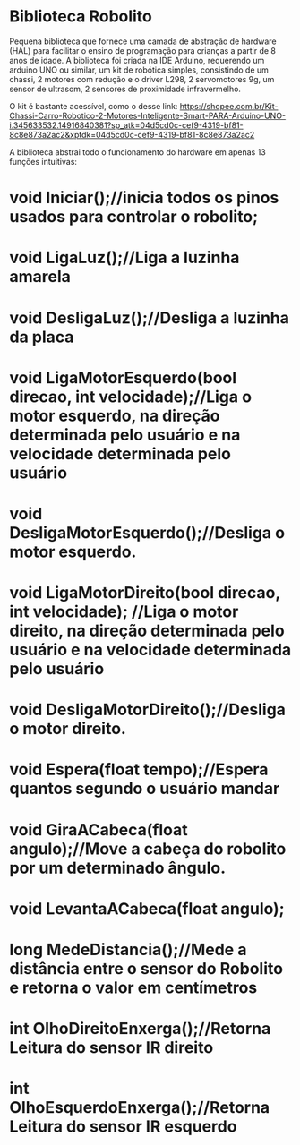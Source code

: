   # Biblioteca Robolito

Pequena biblioteca que fornece uma camada de abstração de hardware (HAL) para 
facilitar o ensino de programação para crianças a partir de 8 anos de idade.
A biblioteca foi criada na IDE Arduino, requerendo um arduino UNO ou similar, 
um kit de robótica simples, consistindo de um chassi, 2 motores com redução e 
o driver L298, 2 servomotores 9g, um sensor de ultrasom, 2 sensores de proximidade
infravermelho.

O kit é bastante acessível, como o desse link:
https://shopee.com.br/Kit-Chassi-Carro-Robotico-2-Motores-Inteligente-Smart-PARA-Arduino-UNO-i.345633532.14916840381?sp_atk=04d5cd0c-cef9-4319-bf81-8c8e873a2ac2&xptdk=04d5cd0c-cef9-4319-bf81-8c8e873a2ac2

A biblioteca abstrai todo o funcionamento do hardware em apenas 13 funções intuitivas:

#  void Iniciar();//inicia todos os pinos usados para controlar o robolito;

#  void LigaLuz();//Liga a luzinha amarela 
  #  void DesligaLuz();//Desliga a luzinha da placa
  
  #  void LigaMotorEsquerdo(bool direcao, int velocidade);//Liga o motor esquerdo, na direção determinada pelo usuário e na velocidade determinada pelo usuário
                                                      
  #  void DesligaMotorEsquerdo();//Desliga o motor esquerdo. 
  
  #  void LigaMotorDireito(bool direcao, int velocidade); //Liga o motor direito, na direção determinada pelo usuário e na velocidade determinada pelo usuário
                                                     
  #  void DesligaMotorDireito();//Desliga o motor direito.

  #  void Espera(float tempo);//Espera quantos segundo o usuário mandar

  #  void GiraACabeca(float angulo);//Move a cabeça do robolito por um determinado ângulo.
  #  void LevantaACabeca(float angulo);

  #  long MedeDistancia();//Mede a distância entre o sensor do Robolito e retorna o valor em centímetros

  #  int OlhoDireitoEnxerga();//Retorna Leitura do sensor IR direito
  #  int OlhoEsquerdoEnxerga();//Retorna Leitura do sensor IR esquerdo
